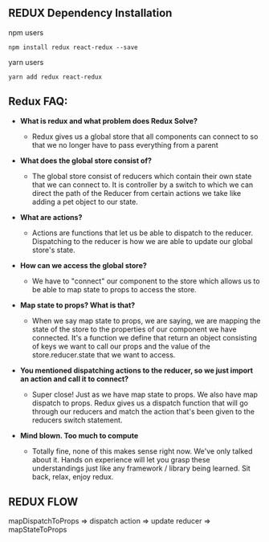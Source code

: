 ## REDUX Dependency Installation
npm users
```
npm install redux react-redux --save
```

yarn users
```
yarn add redux react-redux
```

## Redux FAQ:
- **What is redux and what problem does Redux Solve?**
  - Redux gives us a global store that all components can connect to so that we no longer have to pass everything from a parent

- **What does the global store consist of?**
  - The global store consist of reducers which contain their own state that we can connect to. It is controller by a switch to which we can direct the path of the Reducer from certain actions we take like adding a pet object to our state.

- **What are actions?**
  - Actions are functions that let us be able to dispatch to the reducer. Dispatching to the reducer is how we are able to update our global store's state.

- **How can we access the global store?**
  - We have to "connect" our component to the store which allows us to be able to map state to props to access the store.

- **Map state to props? What is that?**
  - When we say map state to props, we are saying, we are mapping the state of the store to the properties of our component we have connected. It's a function we define that return an object consisting of keys we want to call our props and the value of the store.reducer.state that we want to access.

- **You mentioned dispatching actions to the reducer, so we just import an action and call it to connect?**
  - Super close! Just as we have map state to props. We also have map dispatch to props. Redux gives us a dispatch function that will go through our reducers and match the action that's been given to the reducers switch statement.

- **Mind blown. Too much to compute**
  - Totally fine, none of this makes sense right now. We've only talked about it. Hands on experience will let you grasp these understandings just like any framework / library being learned. Sit back, relax, enjoy redux.


## REDUX FLOW

mapDispatchToProps => dispatch action => update reducer => mapStateToProps